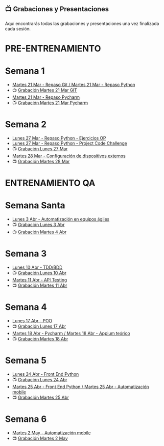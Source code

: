 ## 📺 Grabaciones y Presentaciones
Aquí encontrarás todas las grabaciones y presentaciones una vez finalizada cada sesión.

# PRE-ENTRENAMIENTO
# Semana 1
- [Martes 21 Mar - Repaso Git / ](https://drive.google.com/file/d/1LFfFCUCwrpAxaOd_zwrA-drxBfKSmoRR/view?usp=sharing)
[Martes 21 Mar - Repaso Python](https://drive.google.com/file/d/1uJfcz-2SN_VtICfiBf5HClRRbJaGo8L3/view?usp=sharing)
- 📺 [Grabación Martes 21 Mar GIT](https://drive.google.com/file/d/1ayUroCHIQnTmAyoHwmvlYUiVEPLJyqKY/view?usp=share_link)
- [Martes 21 Mar - Repaso Pycharm ](https://drive.google.com/file/d/1GSnFgpJZrkxG4dtBWCKZdkvesEIbcRGl/view?usp=sharing)
- 📺 [Grabación Martes 21 Mar Pycharm](https://drive.google.com/file/d/1wnJqUf6OSkAVk8OuzdRFwWrDeDCG0Qs0/view?usp=sharing)

# Semana 2
- [Lunes 27 Mar - Repaso Python - Ejercicios OP](https://drive.google.com/file/d/1MebTeCJrlOcZJy-PU0hk80QRvnwJ2705/view?usp=sharing) 
- [Lunes 27 Mar - Repaso Python - Project Code Challenge](https://drive.google.com/file/d/1MDn69hKvkGYwEVoyZkNIfUcj5Y13V0lr/view?usp=sharing) 
- 📺 [Grabación Lunes 27 Mar](https://drive.google.com/file/d/1iVptn_nd20_5EyzsV6Tg9iZR3HnWRDBo/view?usp=sharing)
- [Martes 28 Mar - Configuración de dispositivos externos]()
- 📺 [Grabación Martes 28 Mar](https://drive.google.com/file/d/1a8Yanmq3EK71Kh0jBHc46lAIFAk8O4pt/view?usp=sharing)

# ENTRENAMIENTO QA
# Semana Santa 
- [Lunes 3 Abr - Automatización en equipos ágiles](https://drive.google.com/file/d/1lZEO_u9M_ctLzMKkED32M3FFttN8YoUL/view?usp=sharing)
- 📺 [Grabación Lunes 3 Abr](https://drive.google.com/file/d/1QGVCspm5uWsQEuj9iu_PDP1w7K1PZERM/view?usp=sharing)
- 📺 [Grabación Martes 4 Abr](https://drive.google.com/file/d/1SUX3qNccSAHcioFaw1r3bMfXpAMOZXbu/view?usp=sharing)

# Semana 3
- [Lunes 10 Abr - TDD/BDD](https://drive.google.com/file/d/129F9hUAJ_n21pv4FCKNOGzf9sJ0xG_Q3/view?usp=sharing)
- 📺 [Grabación Lunes 10 Abr]()
- [Martes 11 Abr - API Testing](https://drive.google.com/file/d/1OjNNXBmvWcuXMU3zw26_rVxhG5OlnWLT/view?usp=sharing)
- 📺 [Grabación Martes 11 Abr]()

# Semana 4
- [Lunes 17 Abr - POO]()
- 📺 [Grabación Lunes 17 Abr]()
- [Martes 18 Abr - Pycharm / ]()
[Martes 18 Abr - Appium teórico]()
- 📺 [Grabación Martes 18 Abr]()

# Semana 5
- [Lunes 24 Abr - Front End Python ]()
- 📺 [Grabación Lunes 24 Abr]()
- [Martes 25 Abr - Front End Python / ]()
[Martes 25 Abr - Automatización mobile]()
- 📺 [Grabación Martes 25 Abr]()

# Semana 6
- [Martes 2 May - Automatización mobile]()
- 📺 [Grabación Martes 2 May]()
